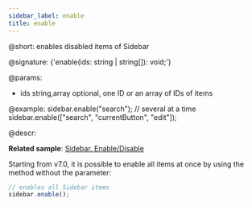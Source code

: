 ```yaml
---
sidebar_label: enable
title: enable
---          
```


@short: enables disabled items of Sidebar

@signature: {'enable(ids: string | string[]): void;'}

@params:
- ids 		string,array		optional, one ID or an array of IDs of items

@example:
sidebar.enable("search");
// several at a time
sidebar.enable(["search", "currentButton", "edit"]);

@descr:

**Related sample**: [Sidebar. Enable/Disable](https://snippet.dhtmlx.com/ea9fywne)

Starting from v7.0, it is possible to enable all items at once by using the method without the parameter:

~~~js
// enables all Sidebar items
sidebar.enable();
~~~

[comment]: # (@related: sidebar/work_with_sidebar.md#disabling-and-enabling-controls)
